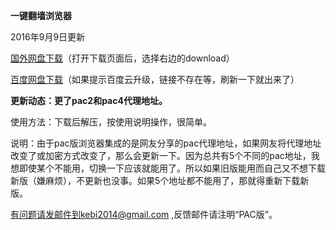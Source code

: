 **一键翻墙浏览器**

2016年9月9日更新

[国外网盘下载](https://mega.nz/#!JlQWSBwD!6duO7I87-OxhqE0GOLjsUYIIYSe0rjLUnWQg_s4cX9g)（打开下载页面后，选择右边的download）

[百度网盘下载](http://pan.baidu.com/s/1skKCs1n )（如果提示百度云升级，链接不存在等，刷新一下就出来了）

**更新动态：更了pac2和pac4代理地址。**


使用方法：下载后解压，按使用说明操作，很简单。


说明：由于pac版浏览器集成的是网友分享的pac代理地址，如果网友将代理地址改变了或加密方式改变了，那么会更新一下。因为总共有5个不同的pac地址，我想即使某个不能用，切换一下应该就能用了。所以如果旧版能用而自己又不想下载新版（嫌麻烦），不更新也没事。如果5个地址都不能用了，那就得重新下载新版。



有问题请发邮件到kebi2014@gmail.com ,反馈邮件请注明“PAC版”。